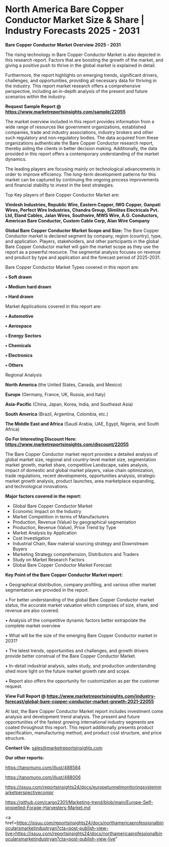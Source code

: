 # North America Bare Copper Conductor Market Size & Share | Industry Forecasts 2025 - 2031

<Strong> Bare Copper Conductor Market Overview 2025 - 2031</strong>

The rising technology in Bare Copper Conductor Market is also depicted in this research report. Factors that are boosting the growth of the market, and giving a positive push to thrive in the global market is explained in detail.

Furthermore, the report highlights on emerging trends, significant drivers, challenges, and opportunities, providing all necessary data for thriving in the industry. This report market research offers a comprehensive perspective, including an in-depth analysis of the present and future scenarios within the industry.

<strong>Request Sample Report @ <a href=https://www.marketreportsinsights.com/sample/22055>https://www.marketreportsinsights.com/sample/22055</a></strong>

The market overview included in this report provides information from a wide range of resources like government organizations, established companies, trade and industry associations, industry brokers and other such regulatory and non-regulatory bodies. The data acquired from these organizations authenticate the Bare Copper Conductor research report, thereby aiding the clients in better decision making. Additionally, the data provided in this report offers a contemporary understanding of the market dynamics.

The leading players are focusing mainly on technological advancements in order to improve efficiency. The long-term development patterns for this market can be captured by continuing the ongoing process improvements and financial stability to invest in the best strategies.

Top Key players of Bare Copper Conductor Market are:

<strong>Vimlesh Industries, Republic Wire, Eastern Copper, IWG Copper, Ganpati Wires, Perfect Wire Industries, Chandra Group, Slimlites Electricals Pvt. Ltd, Eland Cables, Jalan Wires, Southwire, MWS Wire, A.G. Conductors, American Bare Conductor, Custom Cable Corp, Alan Wire Company</strong>

<strong><b>Global Bare Copper Conductor Market Scope and Size:</b></strong>
The Bare Copper Conductor market is declared segment by company, region (country), type, and application. Players, stakeholders, and other participants in the global Bare Copper Conductor market will gain the market scope as they use the report as a powerful resource. The segmental analysis focuses on revenue and product by type and application and the forecast period of 2025-2031.

Bare Copper Conductor Market Types covered in this report are:

<strong>• Soft drawn

• Medium hard drawn

• Hard drawn</strong>

Market Applications covered in this report are:

<strong>• Automotive

• Aerospace

• Energy Sectors

• Chemicals

• Electronics

• Others</strong> 

Regional Analysis

<strong>North America</strong> (the United States, Canada, and Mexico)

<strong>Europe</strong> (Germany, France, UK, Russia, and Italy)

<strong>Asia-Pacific</strong> (China, Japan, Korea, India, and Southeast Asia)

<strong>South America</strong> (Brazil, Argentina, Colombia, etc.)

<strong>The Middle East and Africa</strong> (Saudi Arabia, UAE, Egypt, Nigeria, and South Africa)

<strong>Go For Interesting Discount Here: <a href=https://www.marketreportsinsights.com/discount/22055>https://www.marketreportsinsights.com/discount/22055</a></strong>

The Bare Copper Conductor market report provides a detailed analysis of global market size, regional and country-level market size, segmentation market growth, market share, competitive Landscape, sales analysis, impact of domestic and global market players, value chain optimization, trade regulations, recent developments, opportunities analysis, strategic market growth analysis, product launches, area marketplace expanding, and technological innovations.

<strong><b>Major factors covered in the report:</b></strong>
<ul>
  <li>Global Bare Copper Conductor Market </li>
  <li>Economic Impact on the Industry</li>
  <li>Market Competition in terms of Manufacturers</li>
  <li>Production, Revenue (Value) by geographical segmentation</li>
  <li>Production, Revenue (Value), Price Trend by Type</li>
  <li>Market Analysis by Application</li>
  <li>Cost Investigation</li>
  <li>Industrial Chain, Raw material sourcing strategy and Downstream Buyers</li>
  <li>Marketing Strategy comprehension, Distributors and Traders</li>
  <li>Study on Market Research Factors</li>
  <li>Global Bare Copper Conductor Market Forecast</li>
</ul>

<strong><b>Key Point of the Bare Copper Conductor Market report:</b></strong>

• Geographical distribution, company profiling, and various other market segmentation are provided in the report.

• For better understanding of the global Bare Copper Conductor market status, the accurate market valuation which comprises of size, share, and revenue are also covered.

• Analysis of the competitive dynamic factors better extrapolate the complete market overview

• What will be the size of the emerging Bare Copper Conductor market in 2031?

• The latest trends, opportunities and challenges, and growth drivers provide better construal of the Bare Copper Conductor Market.

• In-detail industrial analysis, sales study, and production understanding shed more light on the future market growth rate and scope.

• Report also offers the opportunity for customization as per the customer request.

<strong><b>View Full Report @ <a href=https://www.marketreportsinsights.com/industry-forecast/global-bare-copper-conductor-market-growth-2021-22055>https://www.marketreportsinsights.com/industry-forecast/global-bare-copper-conductor-market-growth-2021-22055</a></b></strong>


At last, the Bare Copper Conductor Market report includes investment come analysis and development trend analysis. The present and future opportunities of the fastest growing international industry segments are coated throughout this report. This report additionally presents product specification, manufacturing method, and product cost structure, and price structure.

<strong>Contact Us:</strong>
sales@marketreportsinsights.com

<strong>Our other reports:</strong>

<a href=https://tanomuno.com/illust/488584>https://tanomuno.com/illust/488584</a>

<a href=https://tanomuno.com/illust/488006>https://tanomuno.com/illust/488006</a>

<a href=https://issuu.com/reportsinsights24/docs/europetunnelmonitoringsystemmarketperspectivecompr>https://issuu.com/reportsinsights24/docs/europetunnelmonitoringsystemmarketperspectivecompr</a>

<a href=https://github.com/cargo2301/Marketing-trend/blob/main/Europe-Self-propelled-Forage-Harvesters-Market.md>https://github.com/cargo2301/Marketing-trend/blob/main/Europe-Self-propelled-Forage-Harvesters-Market.md</a>

<a href=https://issuu.com/reportsinsights24/docs/northamericaprofessionalbinocularsmarketindustryan?cta=post-publish-view-live>https://issuu.com/reportsinsights24/docs/northamericaprofessionalbinocularsmarketindustryan?cta=post-publish-view-live</a>"
